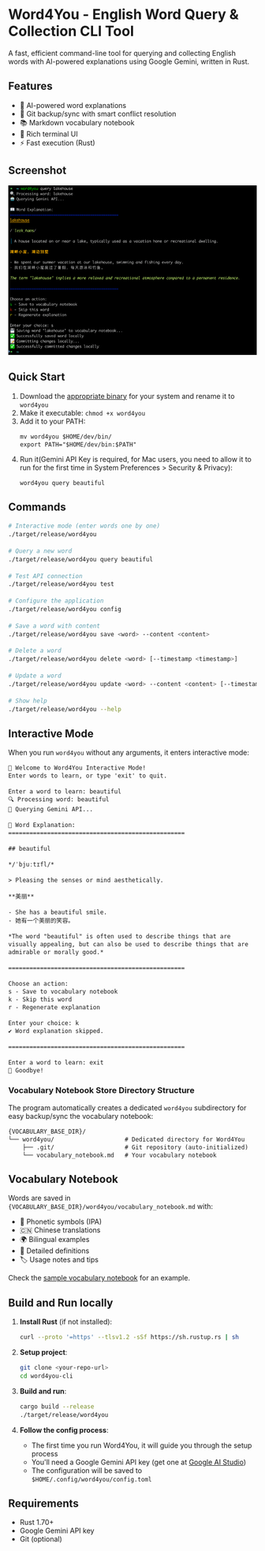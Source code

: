 # Word4You - English Word Query & Collection CLI Tool

A fast, efficient command-line tool for querying and collecting English words with AI-powered explanations using Google Gemini, written in Rust.

## Features

- 🤖 AI-powered word explanations
- 🔄 Git backup/sync with smart conflict resolution
- 📚 Markdown vocabulary notebook
- 🎨 Rich terminal UI
- ⚡ Fast execution (Rust)

## Screenshot
![Word4You CLI Screenshot](./media/screenshot-1.png)

## Quick Start
1. Download the [appropriate binary](https://github.com/gnehz972/word4you/releases) for your system and rename it to `word4you`
2. Make it executable: `chmod +x word4you`
3. Add it to your PATH:
   ```
   mv word4you $HOME/dev/bin/
   export PATH="$HOME/dev/bin:$PATH"
   ```
4. Run it(Gemini API Key is required, for Mac users, you need to allow it to run for the first time in System Preferences > Security & Privacy):
   ```
   word4you query beautiful
   ```

## Commands

```bash
# Interactive mode (enter words one by one)
./target/release/word4you

# Query a new word
./target/release/word4you query beautiful

# Test API connection
./target/release/word4you test

# Configure the application
./target/release/word4you config

# Save a word with content
./target/release/word4you save <word> --content <content>

# Delete a word
./target/release/word4you delete <word> [--timestamp <timestamp>]

# Update a word
./target/release/word4you update <word> --content <content> [--timestamp <timestamp>]

# Show help
./target/release/word4you --help
```

## Interactive Mode

When you run `word4you` without any arguments, it enters interactive mode:

```
🎯 Welcome to Word4You Interactive Mode!
Enter words to learn, or type 'exit' to quit.

Enter a word to learn: beautiful
🔍 Processing word: beautiful
🤖 Querying Gemini API...

📖 Word Explanation:
==================================================

## beautiful

*/ˈbjuːtɪfl/*

> Pleasing the senses or mind aesthetically.

**美丽**

- She has a beautiful smile.
- 她有一个美丽的笑容。

*The word "beautiful" is often used to describe things that are visually appealing, but can also be used to describe things that are admirable or morally good.*

==================================================

Choose an action:
s - Save to vocabulary notebook
k - Skip this word
r - Regenerate explanation

Enter your choice: k
✔️ Word explanation skipped.

==================================================

Enter a word to learn: exit
👋 Goodbye!
```

### Vocabulary Notebook Store Directory Structure

The program automatically creates a dedicated `word4you` subdirectory for easy backup/sync the vocabulary notebook:

```
{VOCABULARY_BASE_DIR}/
└── word4you/                    # Dedicated directory for Word4You
    ├── .git/                    # Git repository (auto-initialized)
    └── vocabulary_notebook.md   # Your vocabulary notebook
```

## Vocabulary Notebook

Words are saved in `{VOCABULARY_BASE_DIR}/word4you/vocabulary_notebook.md` with:
- 📝 Phonetic symbols (IPA)
- 🇨🇳 Chinese translations
- 🌍 Bilingual examples
- 📖 Detailed definitions
- 🏷️ Usage notes and tips

Check the [sample vocabulary notebook](./sample_vocabulary_notebook.md) for an example.


## Build and Run locally

1. **Install Rust** (if not installed):
   ```bash
   curl --proto '=https' --tlsv1.2 -sSf https://sh.rustup.rs | sh
   ```

2. **Setup project**:
   ```bash
   git clone <your-repo-url>
   cd word4you-cli
   ```

3. **Build and run**:
   ```bash
   cargo build --release
   ./target/release/word4you
   ```

4. **Follow the config process**:
   - The first time you run Word4You, it will guide you through the setup process
   - You'll need a Google Gemini API key (get one at [Google AI Studio](https://aistudio.google.com/app/apikey))
   - The configuration will be saved to `$HOME/.config/word4you/config.toml`

   
## Requirements

- Rust 1.70+
- Google Gemini API key
- Git (optional)